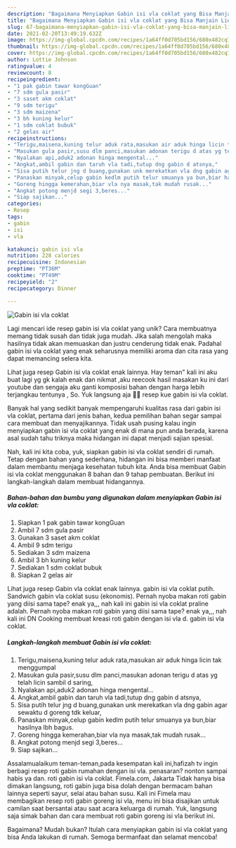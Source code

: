 ```yaml
---
description: "Bagaimana Menyiapkan Gabin isi vla coklat yang Bisa Manjain Lidah"
title: "Bagaimana Menyiapkan Gabin isi vla coklat yang Bisa Manjain Lidah"
slug: 67-bagaimana-menyiapkan-gabin-isi-vla-coklat-yang-bisa-manjain-lidah
date: 2021-02-20T13:49:19.632Z
image: https://img-global.cpcdn.com/recipes/1a64ff0d705bd156/680x482cq70/gabin-isi-vla-coklat-foto-resep-utama.jpg
thumbnail: https://img-global.cpcdn.com/recipes/1a64ff0d705bd156/680x482cq70/gabin-isi-vla-coklat-foto-resep-utama.jpg
cover: https://img-global.cpcdn.com/recipes/1a64ff0d705bd156/680x482cq70/gabin-isi-vla-coklat-foto-resep-utama.jpg
author: Lottie Johnson
ratingvalue: 4
reviewcount: 8
recipeingredient:
- "1 pak gabin tawar kongGuan"
- "7 sdm gula pasir"
- "3 saset akm coklat"
- "9 sdm terigu"
- "3 sdm maizena"
- "3 bh kuning kelur"
- "1 sdm coklat bubuk"
- "2 gelas air"
recipeinstructions:
- "Terigu,maisena,kuning telur aduk rata,masukan air aduk hinga licin tak menggumpal"
- "Masukan gula pasir,susu dlm panci,masukan adonan terigu d atas yg telah licin sambil d saring,"
- "Nyalakan api,aduk2 adonan hinga mengental..."
- "Angkat,ambil gabin dan taruh vla tadi,tutup dng gabin d atsnya,"
- "Sisa putih telur jng d buang,gunakan unk merekatkan vla dng gabin agar sewaktu d goreng tdk keluar,"
- "Panaskan minyak,celup gabin kedlm putih telur smuanya ya bun,biar hasilnya lbh bagus."
- "Goreng hingga kemerahan,biar vla nya masak,tak mudah rusak..."
- "Angkat potong menjd segi 3,beres..."
- "Siap sajikan..."
categories:
- Resep
tags:
- gabin
- isi
- vla

katakunci: gabin isi vla 
nutrition: 228 calories
recipecuisine: Indonesian
preptime: "PT36M"
cooktime: "PT49M"
recipeyield: "2"
recipecategory: Dinner

---
```



![Gabin isi vla coklat](https://img-global.cpcdn.com/recipes/1a64ff0d705bd156/680x482cq70/gabin-isi-vla-coklat-foto-resep-utama.jpg)

Lagi mencari ide resep gabin isi vla coklat yang unik? Cara membuatnya memang tidak susah dan tidak juga mudah. Jika salah mengolah maka hasilnya tidak akan memuaskan dan justru cenderung tidak enak. Padahal gabin isi vla coklat yang enak seharusnya memiliki aroma dan cita rasa yang dapat memancing selera kita.

Lihat juga resep Gabin isi vla coklat enak lainnya. Hay teman&#34; kali ini aku buat lagi yg gk kalah enak dan nikmat ,aku reecook hasil masakan ku ini dari youtube dan sengaja aku ganti komposisi bahan dengan harga lebih terjangkau tentunya , So. Yuk langsung aja 🤭🤭 resep kue gabin isi vla coklat.

Banyak hal yang sedikit banyak mempengaruhi kualitas rasa dari gabin isi vla coklat, pertama dari jenis bahan, kedua pemilihan bahan segar sampai cara membuat dan menyajikannya. Tidak usah pusing kalau ingin menyiapkan gabin isi vla coklat yang enak di mana pun anda berada, karena asal sudah tahu triknya maka hidangan ini dapat menjadi sajian spesial.


Nah, kali ini kita coba, yuk, siapkan gabin isi vla coklat sendiri di rumah. Tetap dengan bahan yang sederhana, hidangan ini bisa memberi manfaat dalam membantu menjaga kesehatan tubuh kita. Anda bisa membuat Gabin isi vla coklat menggunakan 8 bahan dan 9 tahap pembuatan. Berikut ini langkah-langkah dalam membuat hidangannya.

<!--inarticleads1-->

##### Bahan-bahan dan bumbu yang digunakan dalam menyiapkan Gabin isi vla coklat:

1. Siapkan 1 pak gabin tawar kongGuan
1. Ambil 7 sdm gula pasir
1. Gunakan 3 saset akm coklat
1. Ambil 9 sdm terigu
1. Sediakan 3 sdm maizena
1. Ambil 3 bh kuning kelur
1. Sediakan 1 sdm coklat bubuk
1. Siapkan 2 gelas air


Lihat juga resep Gabin vla coklat enak lainnya. gabin isi vla coklat putih. Sandwich gabin vla coklat susu (ekonomis). Pernah nyoba makan roti gabin yang diisi sama tape? enak ya,,, nah kali ini gabin isi vla coklat praline adalah. Pernah nyoba makan roti gabin yang diisi sama tape? enak ya,,, nah kali ini DN Cooking membuat kreasi roti gabin dengan isi vla d. gabin isi vla coklat. 

<!--inarticleads2-->

##### Langkah-langkah membuat Gabin isi vla coklat:

1. Terigu,maisena,kuning telur aduk rata,masukan air aduk hinga licin tak menggumpal
1. Masukan gula pasir,susu dlm panci,masukan adonan terigu d atas yg telah licin sambil d saring,
1. Nyalakan api,aduk2 adonan hinga mengental...
1. Angkat,ambil gabin dan taruh vla tadi,tutup dng gabin d atsnya,
1. Sisa putih telur jng d buang,gunakan unk merekatkan vla dng gabin agar sewaktu d goreng tdk keluar,
1. Panaskan minyak,celup gabin kedlm putih telur smuanya ya bun,biar hasilnya lbh bagus.
1. Goreng hingga kemerahan,biar vla nya masak,tak mudah rusak...
1. Angkat potong menjd segi 3,beres...
1. Siap sajikan...


Assalamualaikum teman-teman,pada kesempatan kali ini,hafizah tv ingin berbagi resep roti gabin rumahan dengan isi vla. penasaran? nonton sampai habis ya dan. roti gabin isi vla coklat. Fimela.com, Jakarta Tidak hanya bisa dimakan langsung, roti gabin juga bisa dolah dengan bermacam bahan lainnya seperti sayur, selai atau bahan susu. Kali ini Fimela mau membagikan resep roti gabin goreng isi vla, menu ini bisa disajikan untuk camilan saat bersantai atau saat acara keluarga di rumah. Yuk, langsung saja simak bahan dan cara membuat roti gabin goreng isi vla berikut ini. 

Bagaimana? Mudah bukan? Itulah cara menyiapkan gabin isi vla coklat yang bisa Anda lakukan di rumah. Semoga bermanfaat dan selamat mencoba!
